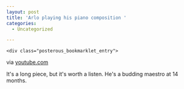 ```yaml
---
layout: post
title: 'Arlo playing his piano composition '
categories:
  - Uncategorized

---
```



    <div class="posterous_bookmarklet_entry">
      

<div class="posterous_quote_citation">via <a href="http://www.youtube.com/watch?v=T2FYe38LoOc">youtube.com</a></div>
    <p>It's a long piece, but it's worth a listen. He's a budding maestro at 14 months.</p></div>
  
